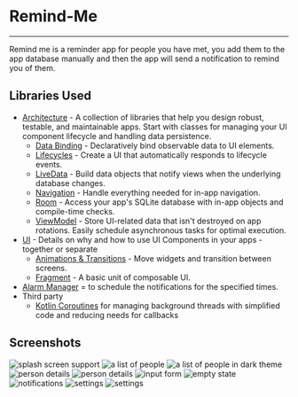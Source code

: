 # Remind-Me
-----------
Remind me is a reminder app for people you have met, you add them to the app database manually and then the app will send a notification to remind you of them.

Libraries Used
--------------
* [Architecture][10] - A collection of libraries that help you design robust, testable, and
  maintainable apps. Start with classes for managing your UI component lifecycle and handling data
  persistence.
  * [Data Binding][11] - Declaratively bind observable data to UI elements.
  * [Lifecycles][12] - Create a UI that automatically responds to lifecycle events.
  * [LiveData][13] - Build data objects that notify views when the underlying database changes.
  * [Navigation][14] - Handle everything needed for in-app navigation.
  * [Room][16] - Access your app's SQLite database with in-app objects and compile-time checks.
  * [ViewModel][17] - Store UI-related data that isn't destroyed on app rotations. Easily schedule
     asynchronous tasks for optimal execution.
* [UI][30] - Details on why and how to use UI Components in your apps - together or separate
  * [Animations & Transitions][31] - Move widgets and transition between screens.
  * [Fragment][34] - A basic unit of composable UI.
* [Alarm Manager][33] = to schedule the notifications for the specified times.
* Third party
  * [Kotlin Coroutines][91] for managing background threads with simplified code and reducing needs for callbacks


Screenshots
-----------

![splash screen support](screenshots/splash-screen.png "splash screen")
![](screenshots/list_of_people.png "a list of people")
![](screenshots/list_of_people_d.png "a list of people in dark theme")
![person details](screenshots/person_details.png "Details for a specific person you added")
![person details](screenshots/person_details_d.png "Details for a specific person you added in dark theme")
![input form](screenshots/inputForm.png "add person form")
![empty state](screenshots/empty-state.png "empty state")
![notifications](screenshots/notification.png)
![settings](screenshots/settings.png "settings screen person you added")
![settings](screenshots/settingsD.png "settings screen in dark theme")

[10]: https://developer.android.com/jetpack/arch/
[11]: https://developer.android.com/topic/libraries/data-binding/
[12]: https://developer.android.com/topic/libraries/architecture/lifecycle
[13]: https://developer.android.com/topic/libraries/architecture/livedata
[14]: https://developer.android.com/topic/libraries/architecture/navigation/
[16]: https://developer.android.com/topic/libraries/architecture/room
[17]: https://developer.android.com/topic/libraries/architecture/viewmodel
[30]: https://developer.android.com/guide/topics/ui
[31]: https://developer.android.com/training/animation/
[34]: https://developer.android.com/guide/components/fragments
[91]: https://kotlinlang.org/docs/reference/coroutines-overview.html
[33]: https://developer.android.com/training/scheduling/alarms

